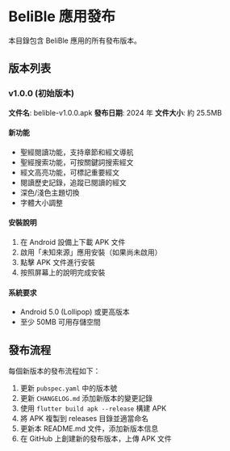 # BeliBle 應用發布

本目錄包含 BeliBle 應用的所有發布版本。

## 版本列表

### v1.0.0 (初始版本)

**文件名**: belible-v1.0.0.apk
**發布日期**: 2024 年
**文件大小**: 約 25.5MB

#### 新功能

- 聖經閱讀功能，支持章節和經文導航
- 聖經搜索功能，可按關鍵詞搜索經文
- 經文高亮功能，可標記重要經文
- 閱讀歷史記錄，追蹤已閱讀的經文
- 深色/淺色主題切換
- 字體大小調整

#### 安裝說明

1. 在 Android 設備上下載 APK 文件
2. 啟用「未知來源」應用安裝（如果尚未啟用）
3. 點擊 APK 文件進行安裝
4. 按照屏幕上的說明完成安裝

#### 系統要求

- Android 5.0 (Lollipop) 或更高版本
- 至少 50MB 可用存儲空間

## 發布流程

每個新版本的發布流程如下：

1. 更新 `pubspec.yaml` 中的版本號
2. 更新 `CHANGELOG.md` 添加新版本的變更記錄
3. 使用 `flutter build apk --release` 構建 APK
4. 將 APK 複製到 releases 目錄並適當命名
5. 更新本 README.md 文件，添加新版本信息
6. 在 GitHub 上創建新的發布版本，上傳 APK 文件